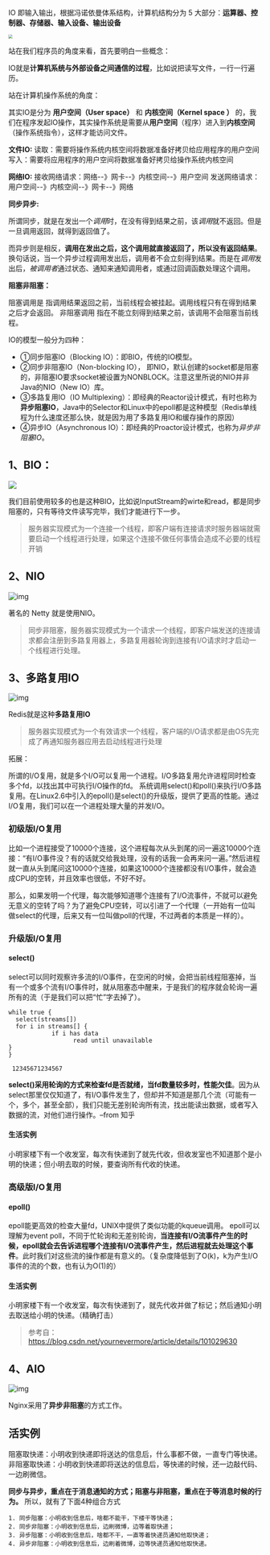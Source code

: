 IO 即输入输出，根据冯诺依曼体系结构，计算机结构分为 5 大部分：**运算器、控制器、存储器、输入设备、输出设备**

<img src="https://cdn.jsdelivr.net/gh/DogerRain/image@main/img-20210401/image-20210407175139315.png" style="zoom:50%;" />

站在我们程序员的角度来看，首先要明白一些概念：

IO就是**计算机系统与外部设备之间通信的过程**，比如说把读写文件，一行一行遍历。

站在计算机操作系统的角度：

其实IO是分为 **用户空间（User space）** 和 **内核空间（Kernel space ）** 的，我们在程序发起IO操作，其实操作系统是需要从**用户空间**（程序）进入到**内核空间**（操作系统指令），这样才能访问文件。

**文件IO:**
读取：需要将操作系统内核空间将数据准备好拷贝给应用程序的用户空间
写入：需要将应用程序的用户空间将数据准备好拷贝给操作系统内核空间

**网络IO:**
接收网络请求：网络--》网卡--》内核空间--》用户空间
发送网络请求：用户空间--》内核空间--》网卡--》网络

**同步异步:**

所谓同步，就是在发出一个*调用*时，在没有得到结果之前，该*调用*就不返回。但是一旦调用返回，就得到返回值了。

而异步则是相反，**调用在发出之后，这个调用就直接返回了，所以没有返回结果**。换句话说，当一个异步过程调用发出后，调用者不会立刻得到结果。而是在*调用*发出后，*被调用者*通过状态、通知来通知调用者，或通过回调函数处理这个调用。

**阻塞非阻塞：**

阻塞调用是 指调用结果返回之前，当前线程会被挂起。调用线程只有在得到结果之后才会返回。
非阻塞调用 指在不能立刻得到结果之前，该调用不会阻塞当前线程。



IO的模型一般分为四种：

- ①同步阻塞IO（Blocking IO）：即BIO，传统的IO模型。
- ②同步非阻塞IO（Non-blocking IO）， 即NIO，默认创建的socket都是阻塞的，非阻塞IO要求socket被设置为NONBLOCK。注意这里所说的NIO并非Java的NIO（New IO）库。
- ③多路复用IO（IO Multiplexing）：即经典的Reactor设计模式，有时也称为**异步阻塞IO**，Java中的Selector和Linux中的epoll都是这种模型（Redis单线程为什么速度还那么快，就是因为用了多路复用IO和缓存操作的原因）
-  ④异步IO（Asynchronous IO）：即经典的Proactor设计模式，也称为*异步非阻塞IO*。

## 1、BIO：

![](https://img-blog.csdnimg.cn/20190809100213430.png?x-oss-process=image/watermark,type_ZmFuZ3poZW5naGVpdGk,shadow_10,text_aHR0cHM6Ly9ibG9nLmNzZG4ubmV0L2x6YjM0ODExMDE3NQ==,size_16,color_FFFFFF,t_70)

我们目前使用较多的也是这种BIO，比如说InputStream的wirte和read，都是同步阻塞的，只有等待文件读写完毕，我们才能进行下一步。

> 服务器实现模式为一个连接一个线程，即客户端有连接请求时服务器端就需要启动一个线程进行处理，如果这个连接不做任何事情会造成不必要的线程开销

## 2、NIO

![img](https://img-blog.csdnimg.cn/20190809100722996.png?x-oss-process=image/watermark,type_ZmFuZ3poZW5naGVpdGk,shadow_10,text_aHR0cHM6Ly9ibG9nLmNzZG4ubmV0L2x6YjM0ODExMDE3NQ==,size_16,color_FFFFFF,t_70)

著名的 Netty 就是使用NIO。

> 同步非阻塞，服务器实现模式为一个请求一个线程，即客户端发送的连接请求都会注册到多路复用器上，多路复用器轮询到连接有I/O请求时才启动一个线程进行处理。

## 3、多路复用IO

![img](https://img-blog.csdnimg.cn/20190809100538991.png?x-oss-process=image/watermark,type_ZmFuZ3poZW5naGVpdGk,shadow_10,text_aHR0cHM6Ly9ibG9nLmNzZG4ubmV0L2x6YjM0ODExMDE3NQ==,size_16,color_FFFFFF,t_70)

Redis就是这种**多路复用IO**

> 服务器实现模式为一个有效请求一个线程，客户端的I/O请求都是由OS先完成了再通知服务器应用去启动线程进行处理

拓展：

所谓的I/O复用，就是多个I/O可以复用一个进程。I/O多路复用允许进程同时检查多个fd，以找出其中可执行I/O操作的fd。
系统调用select()和poll()来执行I/O多路复用。在Linux2.6中引入的epoll()是select()的升级版，提供了更高的性能。通过I/O复用，我们可以在一个进程处理大量的并发I/O。

### 初级版I/O复用

比如一个进程接受了10000个连接，这个进程每次从头到尾的问一遍这10000个连接：“有I/O事件没？有的话就交给我处理，没有的话我一会再来问一遍。”然后进程就一直从头到尾问这10000个连接，如果这10000个连接都没有I/O事件，就会造成CPU的空转，并且效率也很低，不好不好。

那么，如果发明一个代理，每次能够知道哪个连接有了I/O流事件，不就可以避免无意义的空转了吗？为了避免CPU空转，可以引进了一个代理（一开始有一位叫做select的代理，后来又有一位叫做poll的代理，不过两者的本质是一样的）。

### 升级版I/O复用

#### select()

select可以同时观察许多流的I/O事件，在空闲的时候，会把当前线程阻塞掉，当有一个或多个流有I/O事件时，就从阻塞态中醒来，于是我们的程序就会轮询一遍所有的流（于是我们可以把“忙”字去掉了）。

```
while true {
  select(streams[])
  for i in streams[] {
            if i has data
                  read until unavailable
}
}
 
 12345671234567
```

**select()采用轮询的方式来检查fd是否就绪，当fd数量较多时，性能欠佳**。因为从select那里仅仅知道了，有I/O事件发生了，但却并不知道是那几个流（可能有一个，多个，甚至全部），我们只能无差别轮询所有流，找出能读出数据，或者写入数据的流，对他们进行操作。–from 知乎

#### 生活实例

小明家楼下有一个收发室，每次有快递到了就先代收，但收发室也不知道那个是小明的快递；但小明去取的时候，要查询所有代收的快递。

### 高级版I/O复用

#### epoll()

epoll能更高效的检查大量fd，UNIX中提供了类似功能的kqueue调用。
epoll可以理解为event poll，不同于忙轮询和无差别轮询，**当连接有I/O流事件产生的时候，epoll就会去告诉进程哪个连接有I/O流事件产生，然后进程就去处理这个事件**。此时我们对这些流的操作都是有意义的。（复杂度降低到了O(k)，k为产生I/O事件的流的个数，也有认为O(1)的）

#### 生活实例

小明家楼下有一个收发室，每次有快递到了，就先代收并做了标记；然后通知小明去取送给小明的快递。（精确打击）

> 参考自：https://blog.csdn.net/yournevermore/article/details/101029630

## 4、AIO

![img](https://img-blog.csdnimg.cn/20201016154144678.png?x-oss-process=image/watermark,type_ZmFuZ3poZW5naGVpdGk,shadow_10,text_aHR0cHM6Ly9ibG9nLmNzZG4ubmV0L2x6YjM0ODExMDE3NQ==,size_16,color_FFFFFF,t_70)

Nginx采用了**异步非阻塞**的方式工作。



## 活实例

阻塞取快递：小明收到快递即将送达的信息后，什么事都不做，一直专门等快递。
非阻塞取快递：小明收到快递即将送达的信息后，等快递的时候，还一边敲代码、一边刷微信。

**同步与异步，重点在于消息通知的方式；阻塞与非阻塞，重点在于等消息时候的行为。**
所以，就有了下面4种组合方式

```
1. 同步阻塞：小明收到信息后，啥都不能干，下楼干等快递；
2. 同步非阻塞：小明收到信息后，边刷微博，边等着取快递；
3. 异步阻塞：小明收到信息后，啥都不干，一直等着快递员通知他取快递；
4. 异步非阻塞：小明收到信息后，边刷着微博，边等快递员通知他取快递。
```

